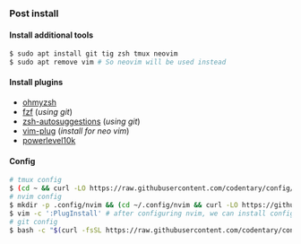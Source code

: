 ### Post install

#### Install additional tools
```bash
$ sudo apt install git tig zsh tmux neovim
$ sudo apt remove vim # So neovim will be used instead
```

#### Install plugins
* [ohmyzsh](https://ohmyz.sh/)
* [fzf](https://github.com/junegunn/fzf) (*using git*)
* [zsh-autosuggestions](https://github.com/zsh-users/zsh-autosuggestions) (*using git*)
* [vim-plug](https://github.com/junegunn/vim-plug) (*install for neo vim*)
* [powerlevel10k](https://github.com/romkatv/powerlevel10k)

#### Config
```bash
# tmux config
$ (cd ~ && curl -LO https://raw.githubusercontent.com/codentary/config/master/linux/home/.tmux.conf)
# nvim config
$ mkdir -p .config/nvim && (cd ~/.config/nvim && curl -LO https://github.com/codentary/config/blob/master/linux/home/.config/nvim/init.vim)
$ vim -c ':PlugInstall' # after configuring nvim, we can install configured the plugins 
# git config
$ bash -c "$(curl -fsSL https://raw.githubusercontent.com/codentary/config/master/linux/git/config.sh)"
```
